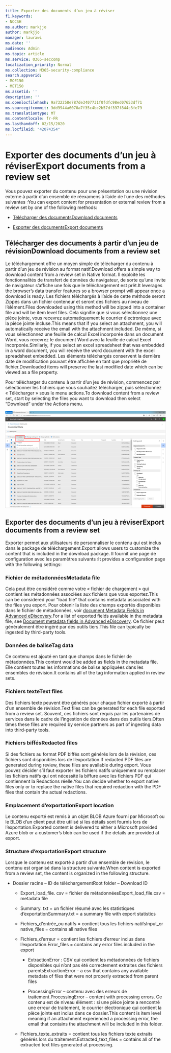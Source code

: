 ```yaml
---
title: Exporter des documents d’un jeu à réviser
f1.keywords:
- NOCSH
ms.author: markjjo
author: markjjo
manager: laurawi
ms.date: ''
audience: Admin
ms.topic: article
ms.service: O365-seccomp
localization_priority: Normal
ms.collection: M365-security-compliance
search.appverid:
- MOE150
- MET150
ms.assetid: ''
description: ''
ms.openlocfilehash: 9a732258e787de3407731f0fdfc98ed07653df71
ms.sourcegitcommit: 3dd9944a6070a7f35c4bc2b57df397f844c3fe79
ms.translationtype: MT
ms.contentlocale: fr-FR
ms.lasthandoff: 02/15/2020
ms.locfileid: "42074354"
---
```

# <a name="export-documents-from-a-review-set"></a><span data-ttu-id="d4c69-102">Exporter des documents d’un jeu à réviser</span><span class="sxs-lookup"><span data-stu-id="d4c69-102">Export documents from a review set</span></span>

<span data-ttu-id="d4c69-103">Vous pouvez exporter du contenu pour une présentation ou une révision externe à partir d’un ensemble de réexamens à l’aide de l’une des méthodes suivantes :</span><span class="sxs-lookup"><span data-stu-id="d4c69-103">You can export content for presentation or external review from a review set by one of the following methods:</span></span>

- [<span data-ttu-id="d4c69-104">Télécharger des documents</span><span class="sxs-lookup"><span data-stu-id="d4c69-104">Download documents</span></span>](#download-documents-from-a-review-set)
 
- [<span data-ttu-id="d4c69-105">Exporter des documents</span><span class="sxs-lookup"><span data-stu-id="d4c69-105">Export documents</span></span>](#export-documents-from-a-review-set)

## <a name="download-documents-from-a-review-set"></a><span data-ttu-id="d4c69-106">Télécharger des documents à partir d’un jeu de révision</span><span class="sxs-lookup"><span data-stu-id="d4c69-106">Download documents from a review set</span></span>

<span data-ttu-id="d4c69-107">Le téléchargement offre un moyen simple de télécharger du contenu à partir d’un jeu de révision au format natif.</span><span class="sxs-lookup"><span data-stu-id="d4c69-107">Download offers a simple way to download content from a review set in Native format.</span></span> <span data-ttu-id="d4c69-108">Il exploite les fonctionnalités de transfert de données du navigateur, de sorte qu’une invite de navigateur s’affiche une fois que le téléchargement est prêt.</span><span class="sxs-lookup"><span data-stu-id="d4c69-108">It leverages the browser’s data transfer features so a browser prompt will appear once a download is ready.</span></span> <span data-ttu-id="d4c69-109">Les fichiers téléchargés à l’aide de cette méthode seront Zippés dans un fichier conteneur et seront des fichiers au niveau de l’élément.</span><span class="sxs-lookup"><span data-stu-id="d4c69-109">Files downloaded using this method will be zipped into a container file and will be item level files.</span></span> <span data-ttu-id="d4c69-110">Cela signifie que si vous sélectionnez une pièce jointe, vous recevrez automatiquement le courrier électronique avec la pièce jointe incluse.</span><span class="sxs-lookup"><span data-stu-id="d4c69-110">This means that if you select an attachment, you will automatically receive the email with the attachment included.</span></span> <span data-ttu-id="d4c69-111">De même, si vous sélectionnez une feuille de calcul Excel incorporée dans un document Word, vous recevrez le document Word avec la feuille de calcul Excel incorporée.</span><span class="sxs-lookup"><span data-stu-id="d4c69-111">Similarly, if you select an excel spreadsheet that was embedded in a word document, you will receive the word document with the excel spreadsheet embedded.</span></span> <span data-ttu-id="d4c69-112">Les éléments téléchargés conservent la dernière date de modification pouvant être affichée en tant que propriété de fichier.</span><span class="sxs-lookup"><span data-stu-id="d4c69-112">Downloaded items will preserve the last modified date which can be viewed as a file property.</span></span>

<span data-ttu-id="d4c69-113">Pour télécharger du contenu à partir d’un jeu de révision, commencez par sélectionner les fichiers que vous souhaitez télécharger, puis sélectionnez « Télécharger » sous le menu actions.</span><span class="sxs-lookup"><span data-stu-id="d4c69-113">To download content from a review set, start by selecting the files you want to download then select “Download” under the Actions menu.</span></span>

![Capture d’écran d’une description d’ordinateur générée automatiquement](../media/eDiscoDownload.png)

## <a name="export-documents-from-a-review-set"></a><span data-ttu-id="d4c69-115">Exporter des documents d’un jeu à réviser</span><span class="sxs-lookup"><span data-stu-id="d4c69-115">Export documents from a review set</span></span>

<span data-ttu-id="d4c69-116">Exporter permet aux utilisateurs de personnaliser le contenu qui est inclus dans le package de téléchargement.</span><span class="sxs-lookup"><span data-stu-id="d4c69-116">Export allows users to customize the content that is included in the download package.</span></span> <span data-ttu-id="d4c69-117">Il fournit une page de configuration avec les paramètres suivants :</span><span class="sxs-lookup"><span data-stu-id="d4c69-117">It provides a configuration page with the following settings:</span></span>

### <a name="metadata-file"></a><span data-ttu-id="d4c69-118">Fichier de métadonnées</span><span class="sxs-lookup"><span data-stu-id="d4c69-118">Metadata file</span></span>

<span data-ttu-id="d4c69-119">Cela peut être considéré comme votre « fichier de chargement » qui contient les métadonnées associées aux fichiers que vous exportez.</span><span class="sxs-lookup"><span data-stu-id="d4c69-119">This can be considered your "load file" that contains metadata associated with the files you export.</span></span> <span data-ttu-id="d4c69-120">Pour obtenir la liste des champs exportés disponibles dans le fichier de métadonnées, voir [document Metadata Fields in Advanced eDiscovery](document-metadata-fields-in-Advanced-eDiscovery.md).</span><span class="sxs-lookup"><span data-stu-id="d4c69-120">For a list of exported fields available in the metadata file, see [Document metadata fields in Advanced eDiscovery](document-metadata-fields-in-Advanced-eDiscovery.md).</span></span> <span data-ttu-id="d4c69-121">Ce fichier peut généralement être ingéré par des outils tiers.</span><span class="sxs-lookup"><span data-stu-id="d4c69-121">This file can typically be ingested by third-party tools.</span></span>

### <a name="tag-data"></a><span data-ttu-id="d4c69-122">Données de balise</span><span class="sxs-lookup"><span data-stu-id="d4c69-122">Tag data</span></span>

<span data-ttu-id="d4c69-123">Ce contenu est ajouté en tant que champs dans le fichier de métadonnées.</span><span class="sxs-lookup"><span data-stu-id="d4c69-123">This content would be added as fields in the metadata file.</span></span> <span data-ttu-id="d4c69-124">Elle contient toutes les informations de balise appliquées dans les ensembles de révision.</span><span class="sxs-lookup"><span data-stu-id="d4c69-124">It contains all of the tag information applied in review sets.</span></span>

### <a name="text-files"></a><span data-ttu-id="d4c69-125">Fichiers texte</span><span class="sxs-lookup"><span data-stu-id="d4c69-125">Text files</span></span>

<span data-ttu-id="d4c69-126">Des fichiers texte peuvent être générés pour chaque fichier exporté à partir d’un ensemble de révision.</span><span class="sxs-lookup"><span data-stu-id="d4c69-126">Text files can be generated for each file exported from a review set.</span></span> <span data-ttu-id="d4c69-127">Souvent, ces fichiers sont requis par les partenaires de services dans le cadre de l’ingestion de données dans des outils tiers.</span><span class="sxs-lookup"><span data-stu-id="d4c69-127">Often times these files are required by service partners as part of ingesting data into third-party tools.</span></span>

### <a name="redacted-files"></a><span data-ttu-id="d4c69-128">Fichiers biffés</span><span class="sxs-lookup"><span data-stu-id="d4c69-128">Redacted files</span></span>

<span data-ttu-id="d4c69-129">Si des fichiers au format PDF biffés sont générés lors de la révision, ces fichiers sont disponibles lors de l’exportation.</span><span class="sxs-lookup"><span data-stu-id="d4c69-129">If redacted PDF files are generated during review, these files are available during export.</span></span> <span data-ttu-id="d4c69-130">Vous pouvez décider s’il faut exporter les fichiers natifs uniquement ou remplacer les fichiers natifs qui ont nécessité la biffure avec les fichiers PDF qui contiennent la Redactions réelle.</span><span class="sxs-lookup"><span data-stu-id="d4c69-130">You can decide whether to export native files only or to replace the native files that required redaction with the PDF files that contain the actual redactions.</span></span>

### <a name="export-location"></a><span data-ttu-id="d4c69-131">Emplacement d’exportation</span><span class="sxs-lookup"><span data-stu-id="d4c69-131">Export location</span></span>

<span data-ttu-id="d4c69-132">Le contenu exporté est remis à un objet BLOB Azure fourni par Microsoft ou le BLOB d’un client peut être utilisé si les détails sont fournis lors de l’exportation.</span><span class="sxs-lookup"><span data-stu-id="d4c69-132">Exported content is delivered to either a Microsoft provided Azure blob or a customer’s blob can be used if the details are provided at export.</span></span>

### <a name="export-structure"></a><span data-ttu-id="d4c69-133">Structure d’exportation</span><span class="sxs-lookup"><span data-stu-id="d4c69-133">Export structure</span></span>

<span data-ttu-id="d4c69-134">Lorsque le contenu est exporté à partir d’un ensemble de révision, le contenu est organisé dans la structure suivante.</span><span class="sxs-lookup"><span data-stu-id="d4c69-134">When content is exported from a review set, the content is organized in the following structure.</span></span>

  - <span data-ttu-id="d4c69-135">Dossier racine – ID de téléchargement</span><span class="sxs-lookup"><span data-stu-id="d4c69-135">Root folder – Download ID</span></span>
    
      - <span data-ttu-id="d4c69-136">Export\_load\_file. csv = fichier de métadonnées</span><span class="sxs-lookup"><span data-stu-id="d4c69-136">Export\_load\_file.csv = metadata file</span></span>
    
      - <span data-ttu-id="d4c69-137">Summary. txt = un fichier résumé avec les statistiques d’exportation</span><span class="sxs-lookup"><span data-stu-id="d4c69-137">Summary.txt = a summary file with export statistics</span></span>
    
      - <span data-ttu-id="d4c69-138">Fichiers\_d’entrée\_ou natifs = contient tous les fichiers natifs</span><span class="sxs-lookup"><span data-stu-id="d4c69-138">Input\_or native\_files = contains all native files</span></span>
    
      - <span data-ttu-id="d4c69-139">Fichiers\_d’erreur = contient les fichiers d’erreur inclus dans l’exportation.</span><span class="sxs-lookup"><span data-stu-id="d4c69-139">Error\_files = contains any error files included in the export</span></span>
        
          - <span data-ttu-id="d4c69-140">ExtractionError : CSV qui contient les métadonnées de fichiers disponibles qui n’ont pas été correctement extraites des fichiers parents</span><span class="sxs-lookup"><span data-stu-id="d4c69-140">ExtractionError – a csv that contains any available metadata of files that were not properly extracted from parent files</span></span>
        
          - <span data-ttu-id="d4c69-141">ProcessingError – contenu avec des erreurs de traitement.</span><span class="sxs-lookup"><span data-stu-id="d4c69-141">ProcessingError – content with processing errors.</span></span> <span data-ttu-id="d4c69-142">Ce contenu est de niveau élément : si une pièce jointe a rencontré une erreur de traitement, le courrier électronique qui contient la pièce jointe est inclus dans ce dossier.</span><span class="sxs-lookup"><span data-stu-id="d4c69-142">This content is item level meaning if an attachment experienced a processing error, the email that contains the attachment will be included in this folder.</span></span>
    
      - <span data-ttu-id="d4c69-143">Fichiers\_texte\_extraits = contient tous les fichiers texte extraits générés lors du traitement.</span><span class="sxs-lookup"><span data-stu-id="d4c69-143">Extracted\_text\_files = contains all of the extracted text files generated at processing.</span></span>
